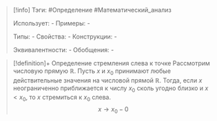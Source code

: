 > [!info]
> Тэги: #Определение #Математический_анализ   
> 
> Использует: *-*
> Примеры: *-*
> 
> Типы: *-*
> Свойства: *-*
> Конструкции: *-*
> 
> Эквивалентности: *-*
> Обобщения: *-*

> [!definition]+ Определение стремления слева к точке
> Рассмотрим числовую прямую $\mathbb R$. Пусть $x$ и $x_0$ принимают любые действительные значения на числовой прямой $\mathbb R$. Тогда, если $x$ неограниченно приближается к числу $x_0$ сколь угодно близко и $x < x_0$, то $x$ стремиться к $x_0$ слева. $$x \to x_0 - 0$$